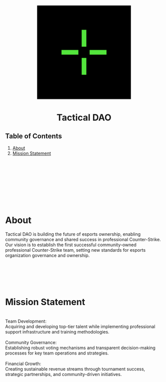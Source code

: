<p align="center">
  <img src="/assets/tactical.png" width="300" alt="Tactical DAO Banner">
</p>

<div align="center">

# Tactical DAO

</div>

## Table of Contents
1. [About](#about)
2. [Mission Statement](#mission-statement)


<br>
<br>
<br>
<br>
<br>
<br>
<br>
<br>

# About
Tactical DAO is building the future of esports ownership, enabling community governance and shared success in professional Counter-Strike. Our vision is to establish the first successful community-owned professional Counter-Strike team, setting new standards for esports organization governance and ownership.
<br><br><br><br><br><br>
# Mission Statement
<br>
Team Development:<br>
Acquiring and developing top-tier talent while implementing professional support infrastructure and training methodologies.<br>
<br>
Community Governance:<br>
Establishing robust voting mechanisms and transparent decision-making processes for key team operations and strategies.<br>
<br>
Financial Growth:<br>
Creating sustainable revenue streams through tournament success, strategic partnerships, and community-driven initiatives.<br>



<br>
<br>
<br>
<br>











